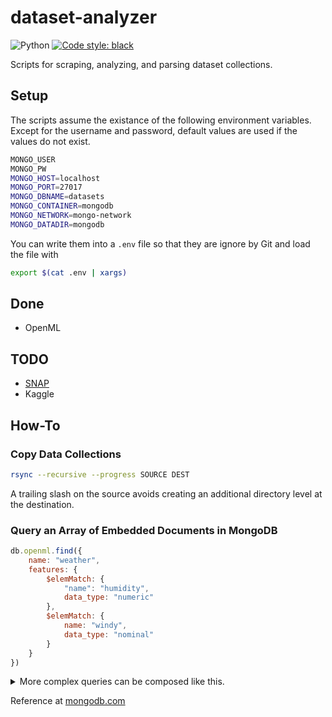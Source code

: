 # dataset-analyzer

![Python](https://img.shields.io/badge/Python-v3.10-green?logo=python)
[![Code style: black](https://img.shields.io/badge/code%20style-black-000000.svg)](https://github.com/psf/black)

Scripts for scraping, analyzing, and parsing dataset collections.

## Setup

The scripts assume the existance of the following environment variables.
Except for the username and password, default values are used if the values do not exist.

```bash
MONGO_USER
MONGO_PW
MONGO_HOST=localhost
MONGO_PORT=27017
MONGO_DBNAME=datasets
MONGO_CONTAINER=mongodb
MONGO_NETWORK=mongo-network
MONGO_DATADIR=mongodb
```

You can write them into a `.env` file so that they are ignore by Git and load the file with

```bash
export $(cat .env | xargs)
```

## Done

- OpenML

## TODO

- [SNAP](https://snap.stanford.edu/data/index.html)
- Kaggle

## How-To

### Copy Data Collections

```bash
rsync --recursive --progress SOURCE DEST
```

A trailing slash on the source avoids creating an additional directory level at the destination.

### Query an Array of Embedded Documents in MongoDB

```javascript
db.openml.find({
    name: "weather",
    features: {
        $elemMatch: {
            "name": "humidity",
            data_type: "numeric"
        },
        $elemMatch: {
            name: "windy",
            data_type: "nominal"
        }
    }
})
```

<details>
<summary>More complex queries can be composed like this.</summary>

```json
{
  "$and":[
    {
      "name":{
        "$regex":".*cancer.*",
        "$options":"i"
      }
    },
    {
      "attributes":{
        "$elemMatch":{
          "$and":[
            {
              "name":{
                "$eq":"age"
              }
            },
            {
              "dtype":{
                "$eq":"numeric"
              }
            }
          ]
        }
      }
    },
    {
      "attributes":{
        "$elemMatch":{
          "$and":[
            {
              "name":{
                "$regex":".*smoker.*",
                "$options":"i"
              }
            },
            {
              "$or":[
                {
                  "dtype":{
                    "$eq":"categorical"
                  }
                },
                {
                  "dtype":{
                    "$eq":"string"
                  }
                }
              ]
            },
            {
              "n_missing_values":{
                "$lte":10
              }
            }
          ]
        }
      }
    }
  ]
}
```

</details>

Reference at [mongodb.com](https://www.mongodb.com/docs/manual/tutorial/query-array-of-documents/#a-single-nested-document-meets-multiple-query-conditions-on-nested-fields)
